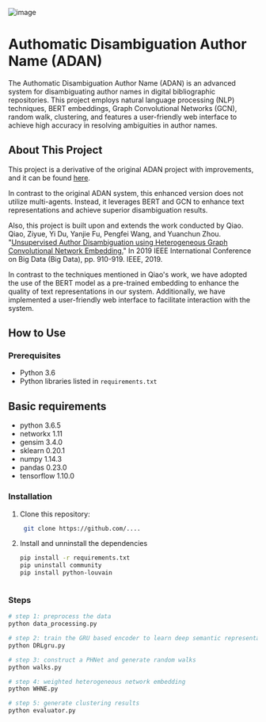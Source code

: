 ![image](https://github.com/natansr/adan/assets/4833993/0052d05c-f533-4cfd-9c13-eb8782e6cb56)


# Authomatic Disambiguation Author Name (ADAN)

The Authomatic Disambiguation Author Name (ADAN) is an advanced system for disambiguating author names in digital bibliographic repositories. This project employs natural language processing (NLP) techniques, BERT embeddings, Graph Convolutional Networks (GCN), random walk, clustering, and features a user-friendly web interface to achieve high accuracy in resolving ambiguities in author names.

## About This Project


This project is a derivative of the original ADAN project with improvements, and it can be found [here](https://gitlab.com/InfoKnow/SocialNetwork/sci_clan/adan).

In contrast to the original ADAN system, this enhanced version does not utilize multi-agents. Instead, it leverages BERT and GCN to enhance text representations and achieve superior disambiguation results.


Also, this project is built upon and extends the work conducted by Qiao. Qiao, Ziyue, Yi Du, Yanjie Fu, Pengfei Wang, and Yuanchun Zhou. "[Unsupervised Author Disambiguation using Heterogeneous Graph Convolutional Network Embedding.](https://ieeexplore.ieee.org/abstract/document/9005458)" In 2019 IEEE International Conference on Big Data (Big Data), pp. 910-919. IEEE, 2019.

In contrast to the techniques mentioned in Qiao's work, we have adopted the use of the BERT model as a pre-trained embedding to enhance the quality of text representations in our system. Additionally, we have implemented a user-friendly web interface to facilitate interaction with the system.

## How to Use

### Prerequisites

- Python 3.6
- Python libraries listed in `requirements.txt`

## Basic requirements

* python 3.6.5
* networkx 1.11
* gensim 3.4.0
* sklearn 0.20.1
* numpy 1.14.3
* pandas 0.23.0
* tensorflow 1.10.0


### Installation

1. Clone this repository:

   ```bash
    git clone https://github.com/....

2. Install and unninstall the dependencies

    ```bash
    pip install -r requirements.txt
    pip uninstall community
    pip install python-louvain



### Steps


```bash
# step 1: preprocess the data
python data_processing.py

# step 2: train the GRU based encoder to learn deep semantic representations
python DRLgru.py 

# step 3: construct a PHNet and generate random walks
python walks.py

# step 4: weighted heterogeneous network embedding
python WHNE.py

# step 5: generate clustering results
python evaluator.py
```
